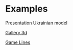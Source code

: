 # Examples
[Presentation Ukrainian model](main/index.html)

[Gallery 3d](e1/index.html)

[Game Lines](lines/index.html)
